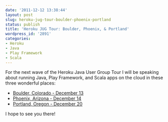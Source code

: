 ```yaml
---
date: '2011-12-12 13:38:44'
layout: post
slug: heroku-jug-tour-boulder-phoenix-portland
status: publish
title: 'Heroku JUG Tour: Boulder, Phoenix, & Portland'
wordpress_id: '2891'
categories:
- Heroku
- Java
- Play Framework
- Scala
---
```


For the next wave of the Heroku Java User Group Tour I will be speaking about running Java, Play Framework, and Scala apps on the cloud in these three wonderful places:

  * [Boulder, Colorado - December 13](http://www.boulderjug.org/)
  * [Phoenix, Arizona - December 14](http://www.phxjug.org/meetings.html#next)
  * [Portland, Oregon - December 20](http://www.pjug.org/)

I hope to see you there!
